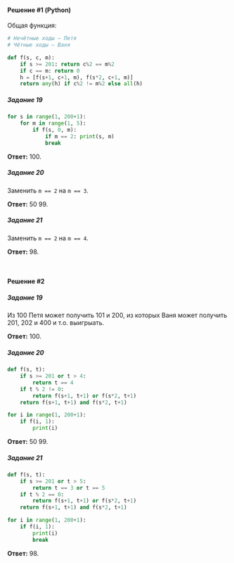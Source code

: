 #### Решение #1 (Python)
Общая функция:
```python
# Нечётные ходы — Петя
# Чётные ходы — Ваня

def f(s, c, m):
	if s >= 201: return c%2 == m%2
	if c == m: return 0
	h = [f(s+1, c+1, m), f(s*2, c+1, m)]
	return any(h) if c%2 != m%2 else all(h)
```

##### Задание 19
```python
for s in range(1, 200+1):
	for m in range(1, 5):
		if f(s, 0, m):
			if m == 2: print(s, m)
			break
```
**Ответ:** 100.

##### Задание 20
Заменить ``m == 2`` на ``m == 3``.

**Ответ:** 50 99.

##### Задание 21
Заменить ``m == 2`` на ``m == 4``.

**Ответ:** 98.

<br>

#### Решение #2

##### Задание 19
Из 100 Петя может получить 101 и 200, из которых Ваня может получить 201, 202 и 400 и т.о. выигрыать.

**Ответ:** 100.

##### Задание 20
```python
def f(s, t):
	if s >= 201 or t > 4:
		return t == 4
	if t % 2 != 0:
		return f(s+1, t+1) or f(s*2, t+1)
	return f(s+1, t+1) and f(s*2, t+1)

for i in range(1, 200+1):
	if f(i, 1):
		print(i)
```

**Ответ:** 50 99.

##### Задание 21
```python
def f(s, t):
	if s >= 201 or t > 5:
		return t == 3 or t == 5
	if t % 2 == 0:
		return f(s+1, t+1) or f(s*2, t+1)
	return f(s+1, t+1) and f(s*2, t+1)

for i in range(1, 200+1):
	if f(i, 1):
		print(i)
		break
```

**Ответ:** 98.
